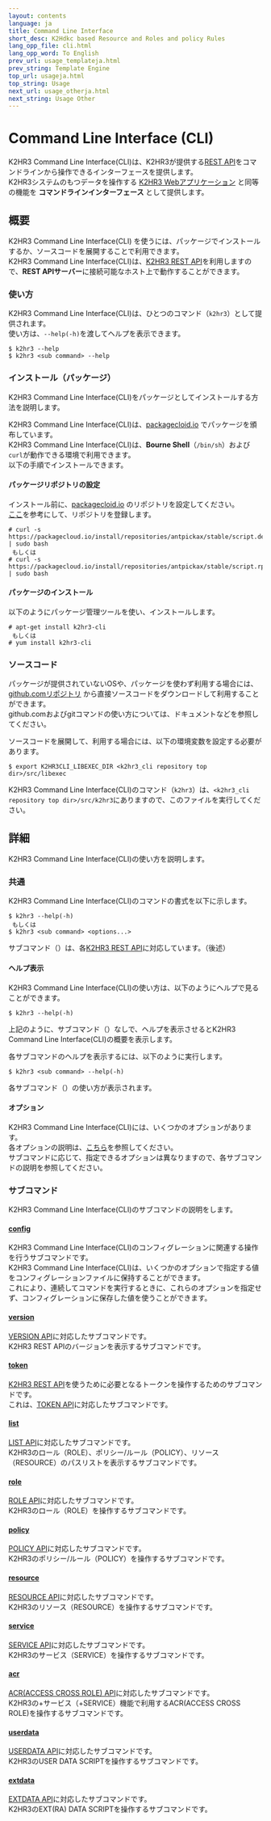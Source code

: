 ```yaml
---
layout: contents
language: ja
title: Command Line Interface
short_desc: K2Hdkc based Resource and Roles and policy Rules
lang_opp_file: cli.html
lang_opp_word: To English
prev_url: usage_templateja.html
prev_string: Template Engine
top_url: usageja.html
top_string: Usage
next_url: usage_otherja.html
next_string: Usage Other
---
```


# Command Line Interface (CLI)
K2HR3 Command Line Interface(CLI)は、K2HR3が提供する[REST API](apija.html)をコマンドラインから操作できるインターフェースを提供します。  
K2HR3システムのもつデータを操作する [K2HR3 Webアプリケーション](usage_appja.html) と同等の機能を **コマンドラインインターフェース** として提供します。  

## 概要
K2HR3 Command Line Interface(CLI) を使うには、パッケージでインストールするか、ソースコードを展開することで利用できます。  
K2HR3 Command Line Interface(CLI)は、[K2HR3 REST API](apija.html)を利用しますので、**REST APIサーバー**に接続可能なホスト上で動作することができます。  

### 使い方
K2HR3 Command Line Interface(CLI)は、ひとつのコマンド（`k2hr3`）として提供されます。  
使い方は、`--help(-h)`を渡してヘルプを表示できます。
```
$ k2hr3 --help
$ k2hr3 <sub command> --help
```

### インストール（パッケージ）
K2HR3 Command Line Interface(CLI)をパッケージとしてインストールする方法を説明します。  

K2HR3 Command Line Interface(CLI)は、[packagecloid.io](https://packagecloud.io/app/antpickax/stable/search?q=k2hr3-cli) でパッケージを頒布しています。  
K2HR3 Command Line Interface(CLI)は、**Bourne Shell**（`/bin/sh`）および`curl`が動作できる環境で利用できます。  
以下の手順でインストールできます。  

#### パッケージリポジトリの設定
インストール前に、[packagecloid.io](https://packagecloud.io/antpickax/stable) のリポジトリを設定してください。  
[ここ](https://packagecloud.io/antpickax/stable/install)を参考にして、リポジトリを登録します。  
```
# curl -s https://packagecloud.io/install/repositories/antpickax/stable/script.deb.sh | sudo bash
 もしくは
# curl -s https://packagecloud.io/install/repositories/antpickax/stable/script.rpm.sh | sudo bash
```
#### パッケージのインストール
以下のようにパッケージ管理ツールを使い、インストールします。
```
# apt-get install k2hr3-cli
 もしくは
# yum install k2hr3-cli
```

### ソースコード
パッケージが提供されていないOSや、パッケージを使わず利用する場合には、[github.comリポジトリ](https://github.com/yahoojapan/k2hr3_cli) から直接ソースコードをダウンロードして利用することができます。  
github.comおよびgitコマンドの使い方については、ドキュメントなどを参照してください。  

ソースコードを展開して、利用する場合には、以下の環境変数を設定する必要があります。
```
$ export K2HR3CLI_LIBEXEC_DIR <k2hr3_cli repository top dir>/src/libexec
```

K2HR3 Command Line Interface(CLI)のコマンド（`k2hr3`）は、`<k2hr3_cli repository top dir>/src/k2hr3`にありますので、このファイルを実行してください。  

## 詳細
K2HR3 Command Line Interface(CLI)の使い方を説明します。

### 共通
K2HR3 Command Line Interface(CLI)のコマンドの書式を以下に示します。  
```
$ k2hr3 --help(-h)
 もしくは
$ k2hr3 <sub command> <options...>
```
サブコマンド（**<sub command>**）は、各[K2HR3 REST API](apija.html)に対応しています。（後述）

#### ヘルプ表示
K2HR3 Command Line Interface(CLI)の使い方は、以下のようにヘルプで見ることができます。
```
$ k2hr3 --help(-h)
```
上記のように、サブコマンド（**<sub command>**）なしで、ヘルプを表示させるとK2HR3 Command Line Interface(CLI)の概要を表示します。  

各サブコマンドのヘルプを表示するには、以下のように実行します。  
```
$ k2hr3 <sub command> --help(-h)
```
各サブコマンド（**<sub command>**）の使い方が表示されます。  

#### オプション
K2HR3 Command Line Interface(CLI)には、いくつかのオプションがあります。  
各オプションの説明は、[こちら](cli_optionsja.html)を参照してください。  
サブコマンドに応じて、指定できるオプションは異なりますので、各サブコマンドの説明を参照してください。  

### サブコマンド
K2HR3 Command Line Interface(CLI)のサブコマンドの説明をします。

#### [config](cli_configja.html)
K2HR3 Command Line Interface(CLI)のコンフィグレーションに関連する操作を行うサブコマンドです。  
K2HR3 Command Line Interface(CLI)は、いくつかのオプションで指定する値をコンフィグレーションファイルに保持することができます。  
これにより、連続してコマンドを実行するときに、これらのオプションを指定せず、コンフィグレーションに保存した値を使うことができます。  

#### [version](cli_versionja.html)
[VERSION API](api_versionja.html)に対応したサブコマンドです。  
K2HR3 REST APIのバージョンを表示するサブコマンドです。  

#### [token](cli_tokenja.html)
[K2HR3 REST API](apija.html)を使うために必要となるトークンを操作するためのサブコマンドです。  
これは、[TOKEN API](api_tokenja.html)に対応したサブコマンドです。  

#### [list](cli_listja.html)
[LIST API](api_listja.html)に対応したサブコマンドです。  
K2HR3のロール（ROLE）、ポリシー/ルール（POLICY）、リソース（RESOURCE）のパスリストを表示するサブコマンドです。  

#### [role](cli_roleja.html)
[ROLE API](api_roleja.html)に対応したサブコマンドです。  
K2HR3のロール（ROLE）を操作するサブコマンドです。  

#### [policy](cli_policyja.html)
[POLICY API](api_policyja.html)に対応したサブコマンドです。  
K2HR3のポリシー/ルール（POLICY）を操作するサブコマンドです。  

#### [resource](cli_resourceja.html)
[RESOURCE API](api_resourceja.html)に対応したサブコマンドです。  
K2HR3のリソース（RESOURCE）を操作するサブコマンドです。  

#### [service](cli_serviceja.html)
[SERVICE API](api_serviceja.html)に対応したサブコマンドです。  
K2HR3のサービス（SERVICE）を操作するサブコマンドです。  

#### [acr](cli_acrja.html)
[ACR(ACCESS CROSS ROLE) API](api_acrja.html)に対応したサブコマンドです。  
K2HR3の+サービス（+SERVICE）機能で利用するACR(ACCESS CROSS ROLE)を操作するサブコマンドです。  

#### [userdata](cli_userdataja.html)
[USERDATA API](api_userdataja.html)に対応したサブコマンドです。  
K2HR3のUSER DATA SCRIPTを操作するサブコマンドです。  

#### [extdata](cli_extdataja.html)
[EXTDATA API](api_extdataja.html)に対応したサブコマンドです。  
K2HR3のEXT(RA) DATA SCRIPTを操作するサブコマンドです。  
